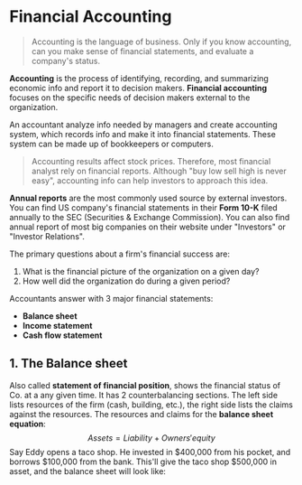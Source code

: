 # Financial Accounting

> Accounting is the language of business. Only if you know accounting, can you make sense of financial statements, and evaluate a company's status.

**Accounting** is the process of identifying, recording, and summarizing economic info and report it to decision makers. **Financial accounting** focuses on the specific needs of decision makers external to the organization.

An accountant analyze info needed by managers and create accounting system, which records info and make it into financial statements. These system can be made up of bookkeepers or computers.

> Accounting results affect stock prices. Therefore, most financial analyst rely on financial reports. Although "buy low sell high is never easy", accounting info can help investors to approach this idea.

**Annual reports** are the most commonly used source by external investors. You can find US company's financial statements in their **Form 10-K** filed annually to the SEC (Securities & Exchange Commission). You can also find annual report of most big companies on their website under "Investors" or "Investor Relations".

The primary questions about a firm's financial success are:

1. What is the financial picture of the organization on a given day?
2. How well did the organization do during a given period?

Accountants answer with 3 major financial statements:

- **Balance sheet**
- **Income statement**
- **Cash flow statement**



## 1. The Balance sheet

Also called **statement of financial position**, shows the financial status of Co. at a any given time. It has 2 counterbalancing sections. The left side lists resources of the firm (cash, building, etc.), the right side lists the claims against the resources. The resources and claims for the **balance sheet equation**:
$$
Assets=Liability+Owners' equity
$$
Say Eddy opens a taco shop. He invested in $400,000 from his pocket, and borrows $100,000 from the bank. This'll give the taco shop $500,000 in asset, and the balance sheet will look like:





